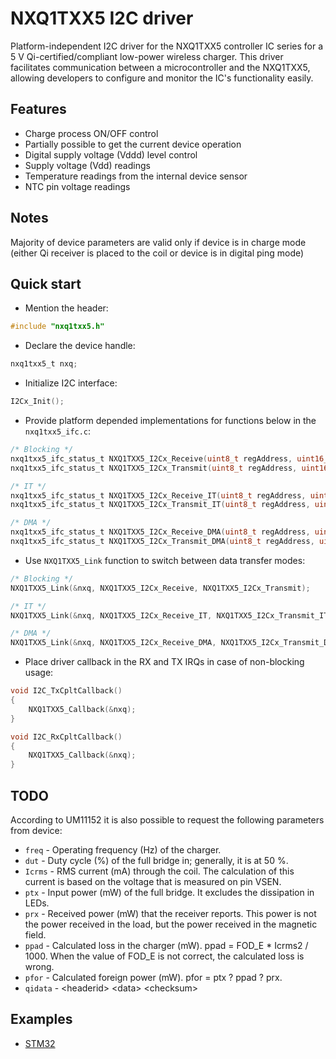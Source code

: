 # NXQ1TXX5 I2C driver
Platform-independent I2C driver for the NXQ1TXX5 controller IC series for a 5 V Qi-certified/compliant low-power wireless charger. 
This driver facilitates communication between a microcontroller and the NXQ1TXX5, allowing developers to configure and monitor the IC's functionality easily.

## Features
* Charge process ON/OFF control
* Partially possible to get the current device operation
* Digital supply voltage (Vddd) level control
* Supply voltage (Vdd) readings
* Temperature readings from the internal device sensor
* NTC pin voltage readings

## Notes
Majority of device parameters are valid only if device is in charge mode (either Qi receiver is placed to the coil or device is in digital ping mode)

## Quick start
* Mention the header:
```C
#include "nxq1txx5.h"
```
* Declare the device handle:
```C
nxq1txx5_t nxq;
```
* Initialize I2C interface:
```C
I2Cx_Init();
```
* Provide platform depended implementations for functions below in the `nxq1txx5_ifc.c`:
```C
/* Blocking */
nxq1txx5_ifc_status_t NXQ1TXX5_I2Cx_Receive(uint8_t regAddress, uint16_t *data);
nxq1txx5_ifc_status_t NXQ1TXX5_I2Cx_Transmit(uint8_t regAddress, uint16_t *data);

/* IT */
nxq1txx5_ifc_status_t NXQ1TXX5_I2Cx_Receive_IT(uint8_t regAddress, uint16_t *data);
nxq1txx5_ifc_status_t NXQ1TXX5_I2Cx_Transmit_IT(uint8_t regAddress, uint16_t *data);

/* DMA */
nxq1txx5_ifc_status_t NXQ1TXX5_I2Cx_Receive_DMA(uint8_t regAddress, uint16_t *data);
nxq1txx5_ifc_status_t NXQ1TXX5_I2Cx_Transmit_DMA(uint8_t regAddress, uint16_t *data);
```
* Use `NXQ1TXX5_Link` function to switch between data transfer modes:
```C
/* Blocking */
NXQ1TXX5_Link(&nxq, NXQ1TXX5_I2Cx_Receive, NXQ1TXX5_I2Cx_Transmit);

/* IT */
NXQ1TXX5_Link(&nxq, NXQ1TXX5_I2Cx_Receive_IT, NXQ1TXX5_I2Cx_Transmit_IT);

/* DMA */
NXQ1TXX5_Link(&nxq, NXQ1TXX5_I2Cx_Receive_DMA, NXQ1TXX5_I2Cx_Transmit_DMA);
```
* Place driver callback in the RX and TX IRQs in case of non-blocking usage:
```C
void I2C_TxCpltCallback()
{
    NXQ1TXX5_Callback(&nxq);
}

void I2C_RxCpltCallback()
{
    NXQ1TXX5_Callback(&nxq);
}
```

## TODO
According to UM11152 it is also possible to request the following parameters from device:
* `freq` - Operating frequency (Hz) of the charger.
* `dut` - Duty cycle (%) of the full bridge in; generally, it is at 50 %.
* `Icrms` - RMS current (mA) through the coil. The calculation of this current is based on the
voltage that is measured on pin VSEN.
* `ptx` - Input power (mW) of the full bridge. It excludes the dissipation in LEDs.
* `prx` - Received power (mW) that the receiver reports. This power is not the power received in
the load, but the power received in the magnetic field.
* `ppad` - Calculated loss in the charger (mW). ppad = FOD_E * Icrms2
 / 1000. When the value of FOD_E is not correct, the calculated loss is wrong.
* `pfor` - Calculated foreign power (mW). pfor = ptx ? ppad ? prx.
* `qidata` - \<headerid> \<data> \<checksum>

## Examples
* [STM32](platform/STM32F103C8T6/Core/Src/main.c)
